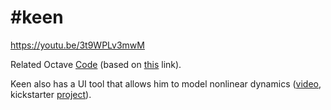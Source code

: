 # #keen

https://youtu.be/3t9WPLv3mwM

Related Octave [Code](minsky-keen-octave.zip) (based on [this](https://warwick.ac.uk/fac/soc/economics/current/modules/rm/notes1/research_methods_matlab_3.pdf) link).

Keen also has a UI tool that allows him to model nonlinear dynamics
([video](https://youtu.be/mUt0wiPZaQI?t=2161), kickstarter [project](https://www.kickstarter.com/projects/2123355930/minsky-reforming-economics-with-visual-monetary-mo)). 
